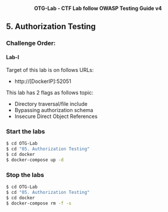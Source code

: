 <h4 align="center">OTG-Lab - CTF Lab follow OWASP Testing Guide v4</h4>

## 5. Authorization Testing

### Challenge Order:

#### Lab-I

Target of this lab is on follows URLs:

* http://[DockerIP]:52051

This lab has 2 flags as follows topic:

- Directory traversal/file include
- Bypassing authorization schema
- Insecure Direct Object References

### Start the labs

```bash
$ cd OTG-Lab
$ cd "05. Authorization Testing"
$ cd docker
$ docker-compose up -d
```

### Stop the labs

```bash
$ cd OTG-Lab
$ cd "05. Authorization Testing"
$ cd docker
$ docker-compose rm -f -s
```

